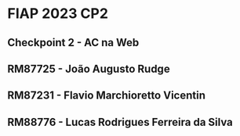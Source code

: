 # FIAP 2023 CP2
## Checkpoint 2 - AC na Web
## RM87725 - João Augusto Rudge <br>
## RM87231 - Flavio Marchioretto Vicentin <br>
## RM88776 - Lucas Rodrigues Ferreira da Silva <br>
